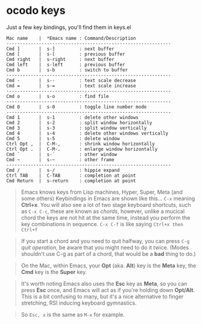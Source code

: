 # ocodo keys

Just a few key bindings, you'll find them in keys.el 

    Mac name    |  *Emacs name : Command/Description 
    -------------------------------------------------------------
    Cmd ]       |  s-]         : next buffer
    Cmd [       |  s-[         : previous buffer
    Cmd right   |  s-right     : next buffer
    Cmd left    |  s-left      : previous buffer
    Cmd b       |  s-b         : switch to buffer
    -------------------------------------------------------------
    Cmd -       |  s--         : text scale decrease
    Cmd =       |  s-=         : text scale increase
    -------------------------------------------------------------
    Cmd o       |  s-o         : find file
    -------------------------------------------------------------
    Cmd 0       |  s-0         : toggle line number mode
    -------------------------------------------------------------
    Cmd 1       |  s-1         : delete other windows
    Cmd 2       |  s-2         : split window horizontally
    Cmd 3       |  s-3         : split window vertically
    Cmd 4       |  s-4         : delete other windows vertically
    Cmd 5       |  s-5         : delete window
    Ctrl Opt ,  |  C-M-,       : shrink window horizontally
    Ctrl Opt .  |  C-M-.       : enlarge window horizontally
    Cmd `       |  s-`         : other window
    Cmd ~       |  s-~         : other frame
    -------------------------------------------------------------
    Cmd /       |  s-/         : hippie expand
    Ctrl TAB    |  C-TAB       : completion at point
    Cmd Return  |  s-return    : completion at point

> Emacs knows keys from Lisp machines, Hyper, Super, Meta (and some others) Keybindings in Emacs are shown like this... `C-x` meaning **Ctrl+x**. You will also see a lot of two stage keyboard shortcuts, such as `C-x C-c`, these are known as *chords*, however, unlike a mucical chord the keys are not hit at the same time, instead you perform the key combinations in sequence. `C-x C-f` is like saying `Ctrl+x then Ctrl+f` 

> If you start a chord and you need to quit halfway, you can press `C-g` *quit operation*, be aware that you might need to do it twice. (Modes shouldn't use C-g as part of a chord, that would be a **bad** thing to do.)

> On the Mac, within Emacs, your **Opt** (aka. **Alt**) key is the **Meta** key, the **Cmd** key is the **Super** key.

> It's worth noting Emacs also uses the **Esc** key as **Meta**, so you can press **Esc** once, and Emacs will act as if you're holding down **Opt/Alt**. This is a bit confusing to many, but it's a nice alternative to finger stretching, RSI inducing keyboard gymnastics.

> So `Esc, x` is the same as `M-x` for example.
